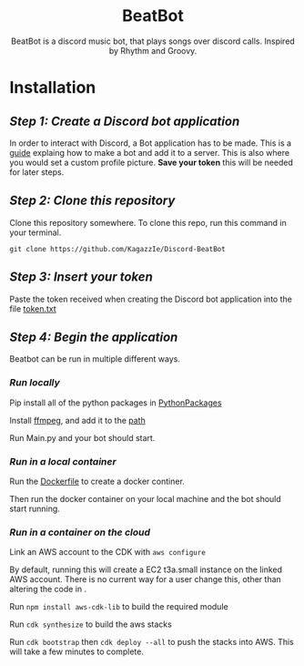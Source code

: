 <div align="center">
  
  # BeatBot
  
  BeatBot is a discord music bot, that plays songs over discord calls.
  Inspired by Rhythm and Groovy.
  
</div>
  
# Installation
## *Step 1: Create a Discord bot application*

In order to interact with Discord, a Bot application has to be made. This is a [guide](https://discordpy.readthedocs.io/en/stable/discord.html) explaing how to make a bot and add it to a server. This is also where you would set a custom profile picture. **Save your token** this will be needed for later steps.

## *Step 2: Clone this repository*
Clone this repository somewhere. To clone this repo,  run this command in your terminal.

```git clone https://github.com/KagazzIe/Discord-BeatBot```

## *Step 3: Insert your token*

Paste the token received when creating the Discord bot application into the file [token.txt](token.txt)

## *Step 4: Begin the application*

Beatbot can be run in multiple different ways.


### *Run locally*

Pip install all of the python packages in [PythonPackages](/beatbot-code/pythonPackages)

Install [ffmpeg](https://www.ffmpeg.org/download.html), and add it to the [path](https://windowsloop.com/install-ffmpeg-windows-10/)

Run Main.py and your bot should start.
    

### *Run in a local container*
Run the [Dockerfile](/beatbot-code/Dockerfile) to create a docker continer.

Then run the docker container on your local machine and the bot should start running.


### *Run in a container on the cloud*
Link an AWS account to the CDK with ```aws configure```

By default, running this will create a EC2 t3a.small instance on the linked AWS account. There is no current way for a user change this, other than altering the code in .

Run ```npm install aws-cdk-lib``` to build the required module

Run ```cdk synthesize``` to build the aws stacks

Run ```cdk bootstrap``` then ```cdk deploy --all``` to push the stacks into AWS. This will take a few minutes to complete.

